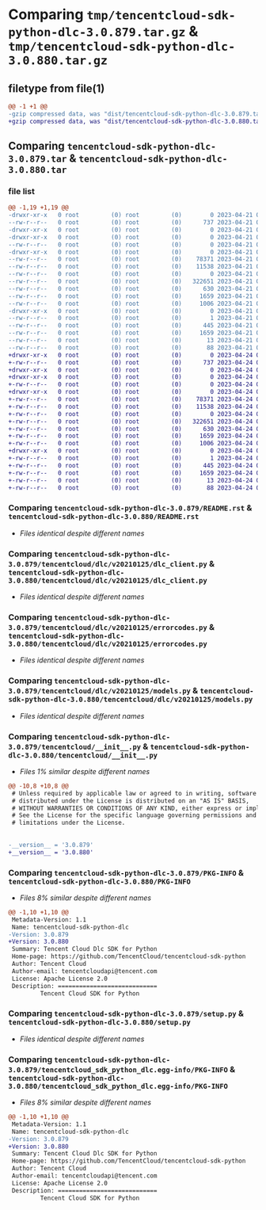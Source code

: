 # Comparing `tmp/tencentcloud-sdk-python-dlc-3.0.879.tar.gz` & `tmp/tencentcloud-sdk-python-dlc-3.0.880.tar.gz`

## filetype from file(1)

```diff
@@ -1 +1 @@
-gzip compressed data, was "dist/tencentcloud-sdk-python-dlc-3.0.879.tar", last modified: Fri Apr 21 00:43:01 2023, max compression
+gzip compressed data, was "dist/tencentcloud-sdk-python-dlc-3.0.880.tar", last modified: Mon Apr 24 03:02:52 2023, max compression
```

## Comparing `tencentcloud-sdk-python-dlc-3.0.879.tar` & `tencentcloud-sdk-python-dlc-3.0.880.tar`

### file list

```diff
@@ -1,19 +1,19 @@
-drwxr-xr-x   0 root         (0) root         (0)        0 2023-04-21 00:43:01.000000 tencentcloud-sdk-python-dlc-3.0.879/
--rw-r--r--   0 root         (0) root         (0)      737 2023-04-21 00:43:01.000000 tencentcloud-sdk-python-dlc-3.0.879/README.rst
-drwxr-xr-x   0 root         (0) root         (0)        0 2023-04-21 00:43:01.000000 tencentcloud-sdk-python-dlc-3.0.879/tencentcloud/
-drwxr-xr-x   0 root         (0) root         (0)        0 2023-04-21 00:43:01.000000 tencentcloud-sdk-python-dlc-3.0.879/tencentcloud/dlc/
--rw-r--r--   0 root         (0) root         (0)        0 2023-04-21 00:43:01.000000 tencentcloud-sdk-python-dlc-3.0.879/tencentcloud/dlc/__init__.py
-drwxr-xr-x   0 root         (0) root         (0)        0 2023-04-21 00:43:01.000000 tencentcloud-sdk-python-dlc-3.0.879/tencentcloud/dlc/v20210125/
--rw-r--r--   0 root         (0) root         (0)    78371 2023-04-21 00:43:01.000000 tencentcloud-sdk-python-dlc-3.0.879/tencentcloud/dlc/v20210125/dlc_client.py
--rw-r--r--   0 root         (0) root         (0)    11538 2023-04-21 00:43:01.000000 tencentcloud-sdk-python-dlc-3.0.879/tencentcloud/dlc/v20210125/errorcodes.py
--rw-r--r--   0 root         (0) root         (0)        0 2023-04-21 00:43:01.000000 tencentcloud-sdk-python-dlc-3.0.879/tencentcloud/dlc/v20210125/__init__.py
--rw-r--r--   0 root         (0) root         (0)   322651 2023-04-21 00:43:01.000000 tencentcloud-sdk-python-dlc-3.0.879/tencentcloud/dlc/v20210125/models.py
--rw-r--r--   0 root         (0) root         (0)      630 2023-04-21 00:43:01.000000 tencentcloud-sdk-python-dlc-3.0.879/tencentcloud/__init__.py
--rw-r--r--   0 root         (0) root         (0)     1659 2023-04-21 00:43:01.000000 tencentcloud-sdk-python-dlc-3.0.879/PKG-INFO
--rw-r--r--   0 root         (0) root         (0)     1006 2023-04-21 00:43:01.000000 tencentcloud-sdk-python-dlc-3.0.879/setup.py
-drwxr-xr-x   0 root         (0) root         (0)        0 2023-04-21 00:43:01.000000 tencentcloud-sdk-python-dlc-3.0.879/tencentcloud_sdk_python_dlc.egg-info/
--rw-r--r--   0 root         (0) root         (0)        1 2023-04-21 00:43:01.000000 tencentcloud-sdk-python-dlc-3.0.879/tencentcloud_sdk_python_dlc.egg-info/dependency_links.txt
--rw-r--r--   0 root         (0) root         (0)      445 2023-04-21 00:43:01.000000 tencentcloud-sdk-python-dlc-3.0.879/tencentcloud_sdk_python_dlc.egg-info/SOURCES.txt
--rw-r--r--   0 root         (0) root         (0)     1659 2023-04-21 00:43:01.000000 tencentcloud-sdk-python-dlc-3.0.879/tencentcloud_sdk_python_dlc.egg-info/PKG-INFO
--rw-r--r--   0 root         (0) root         (0)       13 2023-04-21 00:43:01.000000 tencentcloud-sdk-python-dlc-3.0.879/tencentcloud_sdk_python_dlc.egg-info/top_level.txt
--rw-r--r--   0 root         (0) root         (0)       88 2023-04-21 00:43:01.000000 tencentcloud-sdk-python-dlc-3.0.879/setup.cfg
+drwxr-xr-x   0 root         (0) root         (0)        0 2023-04-24 03:02:52.000000 tencentcloud-sdk-python-dlc-3.0.880/
+-rw-r--r--   0 root         (0) root         (0)      737 2023-04-24 03:02:52.000000 tencentcloud-sdk-python-dlc-3.0.880/README.rst
+drwxr-xr-x   0 root         (0) root         (0)        0 2023-04-24 03:02:52.000000 tencentcloud-sdk-python-dlc-3.0.880/tencentcloud/
+drwxr-xr-x   0 root         (0) root         (0)        0 2023-04-24 03:02:52.000000 tencentcloud-sdk-python-dlc-3.0.880/tencentcloud/dlc/
+-rw-r--r--   0 root         (0) root         (0)        0 2023-04-24 03:02:52.000000 tencentcloud-sdk-python-dlc-3.0.880/tencentcloud/dlc/__init__.py
+drwxr-xr-x   0 root         (0) root         (0)        0 2023-04-24 03:02:52.000000 tencentcloud-sdk-python-dlc-3.0.880/tencentcloud/dlc/v20210125/
+-rw-r--r--   0 root         (0) root         (0)    78371 2023-04-24 03:02:52.000000 tencentcloud-sdk-python-dlc-3.0.880/tencentcloud/dlc/v20210125/dlc_client.py
+-rw-r--r--   0 root         (0) root         (0)    11538 2023-04-24 03:02:52.000000 tencentcloud-sdk-python-dlc-3.0.880/tencentcloud/dlc/v20210125/errorcodes.py
+-rw-r--r--   0 root         (0) root         (0)        0 2023-04-24 03:02:52.000000 tencentcloud-sdk-python-dlc-3.0.880/tencentcloud/dlc/v20210125/__init__.py
+-rw-r--r--   0 root         (0) root         (0)   322651 2023-04-24 03:02:52.000000 tencentcloud-sdk-python-dlc-3.0.880/tencentcloud/dlc/v20210125/models.py
+-rw-r--r--   0 root         (0) root         (0)      630 2023-04-24 03:02:52.000000 tencentcloud-sdk-python-dlc-3.0.880/tencentcloud/__init__.py
+-rw-r--r--   0 root         (0) root         (0)     1659 2023-04-24 03:02:52.000000 tencentcloud-sdk-python-dlc-3.0.880/PKG-INFO
+-rw-r--r--   0 root         (0) root         (0)     1006 2023-04-24 03:02:52.000000 tencentcloud-sdk-python-dlc-3.0.880/setup.py
+drwxr-xr-x   0 root         (0) root         (0)        0 2023-04-24 03:02:52.000000 tencentcloud-sdk-python-dlc-3.0.880/tencentcloud_sdk_python_dlc.egg-info/
+-rw-r--r--   0 root         (0) root         (0)        1 2023-04-24 03:02:52.000000 tencentcloud-sdk-python-dlc-3.0.880/tencentcloud_sdk_python_dlc.egg-info/dependency_links.txt
+-rw-r--r--   0 root         (0) root         (0)      445 2023-04-24 03:02:52.000000 tencentcloud-sdk-python-dlc-3.0.880/tencentcloud_sdk_python_dlc.egg-info/SOURCES.txt
+-rw-r--r--   0 root         (0) root         (0)     1659 2023-04-24 03:02:52.000000 tencentcloud-sdk-python-dlc-3.0.880/tencentcloud_sdk_python_dlc.egg-info/PKG-INFO
+-rw-r--r--   0 root         (0) root         (0)       13 2023-04-24 03:02:52.000000 tencentcloud-sdk-python-dlc-3.0.880/tencentcloud_sdk_python_dlc.egg-info/top_level.txt
+-rw-r--r--   0 root         (0) root         (0)       88 2023-04-24 03:02:52.000000 tencentcloud-sdk-python-dlc-3.0.880/setup.cfg
```

### Comparing `tencentcloud-sdk-python-dlc-3.0.879/README.rst` & `tencentcloud-sdk-python-dlc-3.0.880/README.rst`

 * *Files identical despite different names*

### Comparing `tencentcloud-sdk-python-dlc-3.0.879/tencentcloud/dlc/v20210125/dlc_client.py` & `tencentcloud-sdk-python-dlc-3.0.880/tencentcloud/dlc/v20210125/dlc_client.py`

 * *Files identical despite different names*

### Comparing `tencentcloud-sdk-python-dlc-3.0.879/tencentcloud/dlc/v20210125/errorcodes.py` & `tencentcloud-sdk-python-dlc-3.0.880/tencentcloud/dlc/v20210125/errorcodes.py`

 * *Files identical despite different names*

### Comparing `tencentcloud-sdk-python-dlc-3.0.879/tencentcloud/dlc/v20210125/models.py` & `tencentcloud-sdk-python-dlc-3.0.880/tencentcloud/dlc/v20210125/models.py`

 * *Files identical despite different names*

### Comparing `tencentcloud-sdk-python-dlc-3.0.879/tencentcloud/__init__.py` & `tencentcloud-sdk-python-dlc-3.0.880/tencentcloud/__init__.py`

 * *Files 1% similar despite different names*

```diff
@@ -10,8 +10,8 @@
 # Unless required by applicable law or agreed to in writing, software
 # distributed under the License is distributed on an "AS IS" BASIS,
 # WITHOUT WARRANTIES OR CONDITIONS OF ANY KIND, either express or implied.
 # See the License for the specific language governing permissions and
 # limitations under the License.
 
 
-__version__ = '3.0.879'
+__version__ = '3.0.880'
```

### Comparing `tencentcloud-sdk-python-dlc-3.0.879/PKG-INFO` & `tencentcloud-sdk-python-dlc-3.0.880/PKG-INFO`

 * *Files 8% similar despite different names*

```diff
@@ -1,10 +1,10 @@
 Metadata-Version: 1.1
 Name: tencentcloud-sdk-python-dlc
-Version: 3.0.879
+Version: 3.0.880
 Summary: Tencent Cloud Dlc SDK for Python
 Home-page: https://github.com/TencentCloud/tencentcloud-sdk-python
 Author: Tencent Cloud
 Author-email: tencentcloudapi@tencent.com
 License: Apache License 2.0
 Description: ============================
         Tencent Cloud SDK for Python
```

### Comparing `tencentcloud-sdk-python-dlc-3.0.879/setup.py` & `tencentcloud-sdk-python-dlc-3.0.880/setup.py`

 * *Files identical despite different names*

### Comparing `tencentcloud-sdk-python-dlc-3.0.879/tencentcloud_sdk_python_dlc.egg-info/PKG-INFO` & `tencentcloud-sdk-python-dlc-3.0.880/tencentcloud_sdk_python_dlc.egg-info/PKG-INFO`

 * *Files 8% similar despite different names*

```diff
@@ -1,10 +1,10 @@
 Metadata-Version: 1.1
 Name: tencentcloud-sdk-python-dlc
-Version: 3.0.879
+Version: 3.0.880
 Summary: Tencent Cloud Dlc SDK for Python
 Home-page: https://github.com/TencentCloud/tencentcloud-sdk-python
 Author: Tencent Cloud
 Author-email: tencentcloudapi@tencent.com
 License: Apache License 2.0
 Description: ============================
         Tencent Cloud SDK for Python
```

